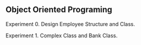 ## **Object Oriented Programing**

Experiment 0. Design Employee Structure and Class.  

Experiment 1. Complex Class and Bank Class.  
